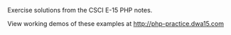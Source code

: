 Exercise solutions from the CSCI E-15 PHP notes.

View working demos of these examples at <http://php-practice.dwa15.com>
